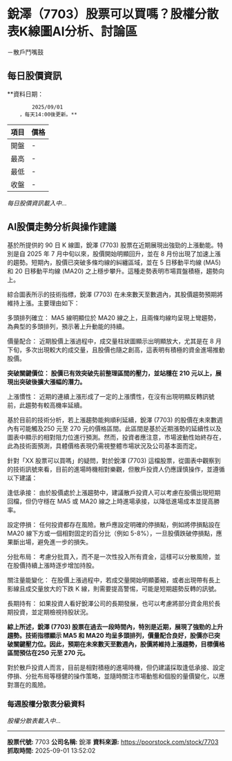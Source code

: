 # 銳澤（7703）股票可以買嗎？股權分散表K線圖AI分析、討論區
－散戶鬥嘴鼓

## 每日股價資訊

**資料日期：
        
            2025/09/01
        ，每天14:00後更新。**

| 項目 | 價格 |
|------|------|
| 開盤 | - |
| 最高 | - |
| 最低 | - |
| 收盤 | - |

*每日股價資訊載入中...*

## AI股價走勢分析與操作建議

基於所提供的 90 日 K 線圖，銳澤 (7703) 股票在近期展現出強勁的上漲動能。特別是自 2025 年 7 月中旬以來，股價開始明顯回升，並在 8 月份出現了加速上漲的趨勢。短期內，股價已突破多條均線的糾纏區域，並在 5 日移動平均線 (MA5) 和 20 日移動平均線 (MA20) 之上穩步攀升。這種走勢表明市場買盤積極，趨勢向上。

綜合圖表所示的技術指標，銳澤 (7703) 在未來數天至數週內，其股價趨勢預期將維持上漲。主要理由如下：

多頭排列確立： MA5 線明顯位於 MA20 線之上，且兩條均線均呈現上彎趨勢，為典型的多頭排列，預示著上升動能的持續。

價量配合： 近期股價上漲過程中，成交量柱狀圖顯示出明顯放大，尤其是在 8 月下旬，多次出現較大的成交量，且股價也隨之創高，這表明有積極的資金進場推動股價。

**突破關鍵價位： 股價已有效突破先前整理區間的壓力，並站穩在 210 元以上，展現出突破後擴大漲幅的潛力。**

上漲慣性： 近期的連續上漲形成了一定的上漲慣性，在沒有出現明顯反轉訊號前，此趨勢有較高機率延續。

基於目前的技術分析，若上漲趨勢能夠順利延續，銳澤 (7703) 的股價在未來數週內有可能觸及250 元至 270 元的價格區間。此區間是基於近期漲勢的延續性以及圖表中顯示的相對阻力位進行預測。然而，投資者應注意，市場波動性始終存在，此為技術面預測，具體價格表現仍需視整體市場狀況及公司基本面而定。

針對「XX 股票可以買嗎」的疑問，對於銳澤 (7703) 這檔股票，從圖表中觀察到的技術訊號來看，目前的進場時機相對樂觀，但散戶投資人仍應謹慎操作，並遵循以下建議：

逢低承接： 由於股價處於上漲趨勢中，建議散戶投資人可以考慮在股價出現短期回檔，但仍守穩在 MA5 或 MA20 線之上時進場承接，以降低進場成本並提高勝率。

設定停損： 任何投資都存在風險。散戶應設定明確的停損點，例如將停損點設在 MA20 線下方或一個相對固定的百分比（例如 5-8%），一旦股價跌破停損點，應果斷出場，避免進一步的損失。

分批布局： 考慮分批買入，而不是一次性投入所有資金，這樣可以分散風險，並在股價持續上漲時逐步增加持股。

關注量能變化： 在股價上漲過程中，若成交量開始明顯萎縮，或者出現帶有長上影線且成交量放大的下跌 K 線，則需要提高警惕，可能是短期趨勢反轉的訊號。

長期持有： 如果投資人看好銳澤公司的長期發展，也可以考慮將部分資金用於長期投資，並定期檢視持股狀況。

**綜上所述，銳澤 (7703) 股票在過去一段時間內，特別是近期，展現了強勁的上升趨勢。技術指標顯示 MA5 和 MA20 均呈多頭排列，價量配合良好，股價亦已突破關鍵壓力位。因此，預期在未來數天至數週內，股價將維持上漲趨勢，目標價格區間預估在250 元至 270 元。**

對於散戶投資人而言，目前是相對積極的進場時機，但仍建議採取逢低承接、設定停損、分批布局等穩健的操作策略，並隨時關注市場動態和個股的量價變化，以應對潛在的風險。

### 每週股權分散表分級資料

*股權分散表載入中...*

---

**股票代號:** 7703
**公司名稱:** 銳澤
**資料來源:** https://poorstock.com/stock/7703
**抓取時間:** 2025-09-01 13:52:02